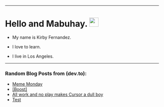 
<img src="https://komarev.com/ghpvc/?username=kirbygit&style=flat-square&color=blue" alt=""/>

---
<h1>
  Hello and Mabuhay.
  <img src="https://media.giphy.com/media/hvRJCLFzcasrR4ia7z/giphy.gif" width="30px"/>
</h1>

- My name is Kirby Fernandez.

- I love to learn.

- I live in Los Angeles.

---

### Random Blog Posts from (dev.to):
<!-- BLOG-POST-LIST:START -->
- [Meme Monday](https://dev.to/ben/meme-monday-2ido)
- [[Boost]](https://dev.to/ben/-38nh)
- [All work and no play makes Cursor a dull boy](https://dev.to/ben/all-work-and-no-play-makes-cursor-a-dull-boy-536f)
- [Test](https://dev.to/ben/test-322n)
<!-- BLOG-POST-LIST:END -->
